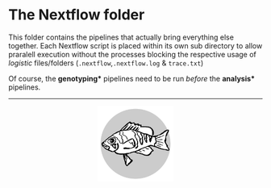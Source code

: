 # The **Nextflow** folder

This folder contains the pipelines that actually bring everything else together.
Each Nextflow script is placed within its own sub directory to allow praralell execution without the processes blocking the respective usage of *logistic* files/folders (`.nextflow`,`.nextflow.log` & `trace.txt`)

Of course, the **genotyping\*** pipelines need to be run *before* the **analysis\*** pipelines.

---

<div style="text-align:center"><img src="../logo.svg" alt="logo" width="150"/></div>